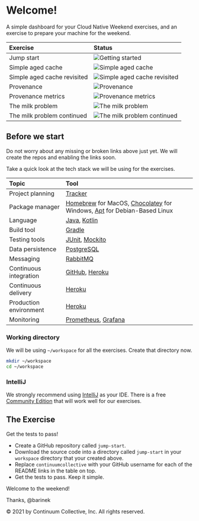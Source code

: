 # Welcome!

A simple dashboard for your Cloud Native Weekend exercises, and an
exercise to prepare your machine for the weekend.

|Exercise|Status|
|:---|:---|
|Jump start| ![Getting started](https://github.com/continuumcollective/jump-start/actions/workflows/build.yml/badge.svg)|
|Simple aged cache| ![Simple aged cache](https://github.com/continuumcollective/simple-aged-cache/actions/workflows/build.yml/badge.svg)|
|Simple aged cache revisited| ![Simple aged cache revisited](https://github.com/continuumcollective/simple-aged-cache-revisited/actions/workflows/build.yml/badge.svg)|
|Provenance| ![Provenance](https://github.com/continuumcollective/provenance/actions/workflows/build.yml/badge.svg)|
|Provenance metrics| ![Provenance metrics](https://github.com/continuumcollective/provenance-metrics/actions/workflows/build.yml/badge.svg)|
|The milk problem| ![The milk problem](https://github.com/continuumcollective/the-milk-problem/actions/workflows/build.yml/badge.svg)|
|The milk problem continued| ![The milk problem continued](https://github.com/continuumcollective/the-milk-problem-continued/actions/workflows/build.yml/badge.svg)|

## Before we start

Do not worry about any missing or broken links above just yet.
We will create the repos and enabling the links soon.

Take a quick look at the tech stack we will be using for the exercises.

|Topic|Tool|
|:---|:---|
|Project planning|[Tracker](https://www.pivotaltracker.com/)|
|Package manager|[Homebrew](https://brew.sh/) for MacOS, [Chocolatey](https://chocolatey.org/) for Windows, [Apt](https://wiki.debian.org/Apt) for Debian-Based Linux|
|Language|[Java](https://en.wikipedia.org/wiki/Java_%28programming_language%29), [Kotlin](https://kotlinlang.org/)|
|Build tool|[Gradle](https://gradle.org/)|
|Testing tools|[JUnit](https://junit.org/junit5/), [Mockito](https://site.mockito.org/)|
|Data persistence|[PostgreSQL](https://www.postgresql.org/)|
|Messaging|[RabbitMQ](https://www.rabbitmq.com/)|
|Continuous integration|[GitHub](https://github.com/), [Heroku](https://www.heroku.com/)|
|Continuous delivery|[Heroku](https://www.heroku.com/)|
|Production environment|[Heroku](https://www.heroku.com/)|
|Monitoring|[Prometheus](https://prometheus.io/), [Grafana](https://grafana.com/)|

### Working directory

We will be using `~/workspace` for all the exercises.
Create that directory now.

```bash
mkdir ~/workspace
cd ~/workspace
```

### IntelliJ

We strongly recommend using [IntelliJ](https://www.jetbrains.com/idea/)
as your IDE.
There is a free [Community Edition](https://www.jetbrains.com/idea/features/editions_comparison_matrix.html)
that will work well for our exercises.

## The Exercise

Get the tests to pass!

-   Create a GitHub repository called `jump-start`.
-   Download the source code into a directory called `jump-start` in
    your `workspace` directory that your created above.
-   Replace `continuumcollective` with your GitHub username for each of
    the README links in the table on top.
-   Get the tests to pass.
    Keep it simple.

Welcome to the weekend!

Thanks, @barinek

© 2021 by Continuum Collective, Inc. All rights reserved.
